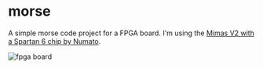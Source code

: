 # morse
A simple morse code project for a FPGA board. I'm using the [Mimas V2 with a Spartan 6 chip by Numato](http://numato.com/mimas-v2-spartan-6-fpga-development-board-with-ddr-sdram/).

![fpga board](https://raw.github.com/raytracer/morse/master/fpga.jpeg)
